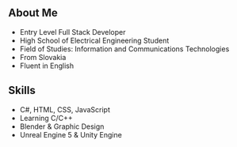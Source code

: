 ## About Me
- Entry Level Full Stack Developer
- High School of Electrical Engineering Student
- Field of Studies: Information and Communications Technologies
- From Slovakia
- Fluent in English

## Skills
- C#, HTML, CSS, JavaScript
- Learning C/C++
- Blender & Graphic Design
- Unreal Engine 5 & Unity Engine
